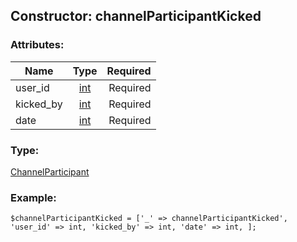 ## Constructor: channelParticipantKicked  

### Attributes:

| Name     |    Type       | Required |
|----------|:-------------:|---------:|
|user\_id|[int](../types/int.md) | Required|
|kicked\_by|[int](../types/int.md) | Required|
|date|[int](../types/int.md) | Required|
### Type: 

[ChannelParticipant](../types/ChannelParticipant.md)
### Example:

```
$channelParticipantKicked = ['_' => channelParticipantKicked', 'user_id' => int, 'kicked_by' => int, 'date' => int, ];
```